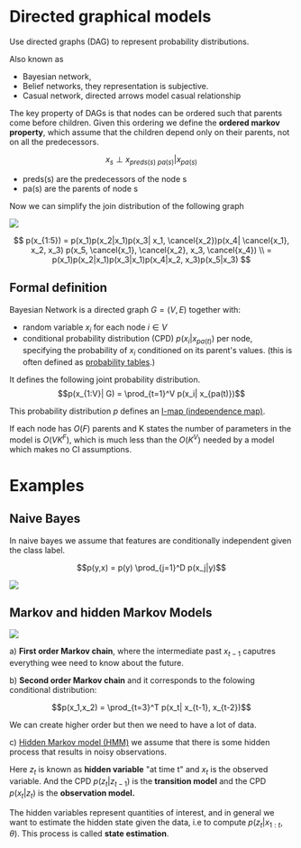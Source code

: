 # Directed graphical models

Use directed graphs (DAG) to represent probability distributions.

Also known as 
* Bayesian network,
* Belief networks, they representation is subjective.
* Casual network, directed arrows model casual relationship

The key property of DAGs is that nodes can be ordered such that parents come before children. Given this ordering we define the **ordered markov property**, which assume that the children depend only on their parents, not on all the predecessors.

$$x_s \perp x_{preds(s) \ pa(s)} | x_{pa(s)} $$

* preds(s) are the predecessors of the node s
* pa(s) are the parents of node s


Now we can simplify the join distribution of the following graph

![](../.images/machine_learning/directed_graphical_network.png)

$$
p(x_{1:5}) = p(x_1)p(x_2|x_1)p(x_3| x_1, \cancel{x_2})p(x_4| \cancel{x_1}, x_2, x_3) p(x_5, \cancel{x_1}, \cancel{x_2}, x_3, \cancel{x_4}) \\ 
= p(x_1)p(x_2|x_1)p(x_3|x_1)p(x_4|x_2, x_3)p(x_5|x_3)
$$

## Formal definition

Bayesian Network is a directed graph $G = (V,E)$ together with:
* random variable $x_i$ for each node $i \in V$
* conditional probability distribution (CPD) $p(x_i| x_{pa(t)})$ per node, specifying the probability of $x_i$ conditioned on its parent's values. (this is often defined as [probability tables](probability_tables.md).)

It defines the following joint probability distribution.
$$p(x_{1:V}| G) = \prod_{t=1}^V p(x_i| x_{pa(t)})$$

This probability distribution $p$ defines an [I-map (independence map)](independence_map_of_g.md).

If each node has $O(F)$ parents and K states the number of parameters in the model is $O(VK^F)$, which is much less than the $O(K^V)$ needed by a model which makes no CI assumptions.

# Examples
## Naive Bayes
In naive bayes we assume that features are conditionally independent given the class label. 

$$p(y,x) = p(y) \prod_{j=1}^D p(x_j|y)$$

![](../.images/machine_learning/naive_bayes_as_graphical_model.png)

## Markov and hidden Markov Models

![](../.images/machine_learning/markov_and_hidden_markov_models_directed_graph_example.png )

a) **First order Markov chain**, where the intermediate past $x_{t-1}$ caputres everything wee need to know about the future.

b) **Second order Markov chain** and it corresponds to the folowing conditional distribution:

$$p(x_1,x_2) =  \prod_{t=3}^T p(x_t| x_{t-1}, x_{t-2})$$

We can create higher order but then we need to have a lot of data.

c) [Hidden Markov model (HMM)](hidden_markov_models.md) we assume that there is some hidden process that results in noisy observations.

Here $z_t$ is known as **hidden variable** "at time t" and $x_t$ is the observed variable. And the CPD $p(z_t| z_{t-1})$ is the **transition model** and the CPD $p(x_t|z_t)$ is the **observation model.**

The hidden variables represent quantities of interest, and in general we want to estimate the hidden state given the data, i.e to compute $p(z_t|x_{1:t}, \theta)$. This process is called **state estimation**. 

